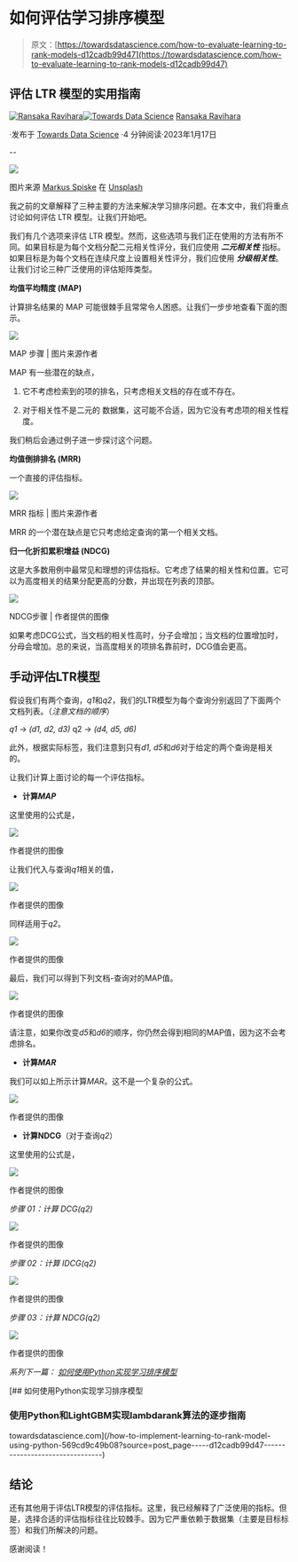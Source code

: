 # 如何评估学习排序模型

> 原文：[https://towardsdatascience.com/how-to-evaluate-learning-to-rank-models-d12cadb99d47](https://towardsdatascience.com/how-to-evaluate-learning-to-rank-models-d12cadb99d47)

## 评估 LTR 模型的实用指南

[](https://ransakaravihara.medium.com/?source=post_page-----d12cadb99d47--------------------------------)[![Ransaka Ravihara](../Images/ac09746938c10ad8f157d46ea0de27ca.png)](https://ransakaravihara.medium.com/?source=post_page-----d12cadb99d47--------------------------------)[](https://towardsdatascience.com/?source=post_page-----d12cadb99d47--------------------------------)[![Towards Data Science](../Images/a6ff2676ffcc0c7aad8aaf1d79379785.png)](https://towardsdatascience.com/?source=post_page-----d12cadb99d47--------------------------------) [Ransaka Ravihara](https://ransakaravihara.medium.com/?source=post_page-----d12cadb99d47--------------------------------)

·发布于 [Towards Data Science](https://towardsdatascience.com/?source=post_page-----d12cadb99d47--------------------------------) ·4 分钟阅读·2023年1月17日

--

![](../Images/d1829e4f1740ac9601d2d32d5ae7284a.png)

图片来源 [Markus Spiske](https://unsplash.com/@markusspiske?utm_source=medium&utm_medium=referral) 在 [Unsplash](https://unsplash.com/?utm_source=medium&utm_medium=referral)

我之前的文章解释了三种主要的方法来解决学习排序问题。在本文中，我们将重点讨论如何评估 LTR 模型。让我们开始吧。

我们有几个选项来评估 LTR 模型。然而，这些选项与我们正在使用的方法有所不同。如果目标是为每个文档分配二元相关性评分，我们应使用 ***二元相关性*** 指标。如果目标是为每个文档在连续尺度上设置相关性评分，我们应使用 ***分级相关性***。让我们讨论三种广泛使用的评估矩阵类型。

**均值平均精度 (MAP)**

计算排名结果的 MAP 可能很棘手且常常令人困惑。让我们一步步地查看下面的图示。

![](../Images/e91450e54b5fb8ce6bba079cc716a8f3.png)

MAP 步骤 | 图片来源作者

MAP 有一些潜在的缺点，

1.  它不考虑检索到的项的排名，只考虑相关文档的存在或不存在。

1.  对于相关性不是二元的 数据集，这可能不合适，因为它没有考虑项的相关性程度。

我们稍后会通过例子进一步探讨这个问题。

**均值倒排排名 (MRR)**

一个直接的评估指标。

![](../Images/29fea9071752be09b7cfdfd7aa3c45bf.png)

MRR 指标 | 图片来源作者

MRR 的一个潜在缺点是它只考虑给定查询的第一个相关文档。

**归一化折扣累积增益 (NDCG)**

这是大多数用例中最常见和理想的评估指标。它考虑了结果的相关性和位置。它可以为高度相关的结果分配更高的分数，并出现在列表的顶部。

![](../Images/8c8cf8d290a11ba3acb7a5d6c2885da4.png)

NDCG步骤 | 作者提供的图像

如果考虑DCG公式，当文档的相关性高时，分子会增加；当文档的位置增加时，分母会增加。总的来说，当高度相关的项排名靠前时，DCG值会更高。

## 手动评估LTR模型

假设我们有两个查询，*q1*和*q2*，我们的LTR模型为每个查询分别返回了下面两个文档列表。（*注意文档的顺序*）

*q1* → *(d1, d2, d3)* q2 → *(d4, d5, d6)*

此外，根据实际标签，我们注意到只有*d1, d5*和*d6*对于给定的两个查询是相关的。

让我们计算上面讨论的每一个评估指标。

+   **计算*MAP***

这里使用的公式是，

![](../Images/96a2aa0c373da03f19b8e297530cbac2.png)

作者提供的图像

让我们代入与查询*q1*相关的值，

![](../Images/3d2b20330a7b85d7c7af92e18bc3ac9f.png)

作者提供的图像

同样适用于*q2*。

![](../Images/1fe017ecc0fc5dfe8db431390bd0744b.png)

作者提供的图像

最后，我们可以得到下列文档-查询对的MAP值。

![](../Images/7af6bbb4c16a350a1903e3ff688c29bd.png)

作者提供的图像

请注意，如果你改变*d5*和*d6*的顺序，你仍然会得到相同的MAP值，因为这不会考虑排名。

+   **计算*MAR***

我们可以如上所示计算*MAR*。这不是一个复杂的公式。

![](../Images/0fc58bbf41b06552e3d44fc06988747e.png)

作者提供的图像

+   **计算NDCG**（对于查询*q2*）

这里使用的公式是，

![](../Images/10764363c636d0beaed93db018338e11.png)

作者提供的图像

*步骤 01：计算 DCG(q2)*

![](../Images/837d72ba272d3a2a0c0aaef59d08336a.png)

作者提供的图像

*步骤 02：计算 IDCG(q2)*

![](../Images/afba39e1cad015505e1a67e78aeaf1f8.png)

作者提供的图像

*步骤 03：计算 NDCG(q2)*

![](../Images/5df6115890f710ea9f22c418c4c576fb.png)

作者提供的图像

*系列下一篇：* [*如何使用Python实现学习排序模型*](/how-to-implement-learning-to-rank-model-using-python-569cd9c49b08)

[](/how-to-implement-learning-to-rank-model-using-python-569cd9c49b08?source=post_page-----d12cadb99d47--------------------------------) [## 如何使用Python实现学习排序模型

### 使用Python和LightGBM实现lambdarank算法的逐步指南

towardsdatascience.com](/how-to-implement-learning-to-rank-model-using-python-569cd9c49b08?source=post_page-----d12cadb99d47--------------------------------)

## 结论

还有其他用于评估LTR模型的评估指标。这里，我已经解释了广泛使用的指标。但是，选择合适的评估指标往往比较棘手。因为它严重依赖于数据集（主要是目标标签）和我们所解决的问题。

感谢阅读！
